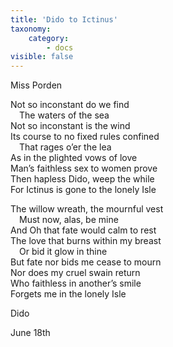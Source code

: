 ```yaml
---
title: 'Dido to Ictinus'
taxonomy:
    category:
        - docs
visible: false
---
```


<div class="author">Miss Porden</div>

Not so inconstant do we find  
&emsp;The waters of the sea  
Not so inconstant is the wind  
Its course to no fixed rules confined  
&emsp;That rages o’er the lea  
As in the plighted vows of love  
Man’s faithless sex to women prove  
Then hapless Dido, weep the while  
For Ictinus is gone to the lonely Isle

The willow wreath, the mournful vest  
&emsp;Must now, alas, be mine  
And Oh that fate would calm to rest  
The love that burns within my breast  
&emsp;Or bid it glow in thine  
But fate nor bids me cease to mourn  
Nor does my cruel swain return  
Who faithless in another’s smile  
Forgets me in the lonely Isle

Dido

June 18th